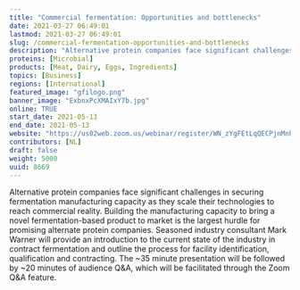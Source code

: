 ```yaml
---
title: "Commercial fermentation: Opportunities and bottlenecks"
date: 2021-03-27 06:49:01
lastmod: 2021-03-27 06:49:01
slug: /commercial-fermentation-opportunities-and-bottlenecks
description: "Alternative protein companies face significant challenges in securing fermentation manufacturing capacity as they scale their technologies to reach commercial reality. Building the manufacturing capacity to bring a novel fermentation-based product to market is the largest hurdle for promising alternate protein companies. Seasoned industry consultant Mark Warner will provide an introduction to the current state of the industry in contract fermentation and outline the process for facility identification, qualification and contracting."
proteins: [Microbial]
products: [Meat, Dairy, Eggs, Ingredients]
topics: [Business]
regions: [International]
featured_image: "gfilogo.png"
banner_image: "ExbnxPcXMAIxY7b.jpg"
online: TRUE
start_date: 2021-05-13
end_date: 2021-05-13
website: "https://us02web.zoom.us/webinar/register/WN_zYgFEtLqQECPjnMnhl8Gyg"
contributors: [NL]
draft: false
weight: 5000
uuid: 8669
---
```

<p>Alternative protein companies face significant challenges in securing fermentation manufacturing capacity as they scale their technologies to reach commercial reality. Building the manufacturing capacity to bring a novel fermentation-based product to market is the largest hurdle for promising alternate protein companies. Seasoned industry consultant Mark Warner will provide an introduction to the current state of the industry in contract fermentation and outline the process for facility identification, qualification and contracting. The ~35 minute presentation will be followed by ~20 minutes of audience Q&A, which will be facilitated through the Zoom Q&A feature.</p>
